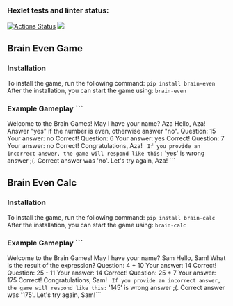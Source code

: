 ### Hexlet tests and linter status:

[![Actions Status](https://github.com/azamuzapbar0808/python-project-49/actions/workflows/hexlet-check.yml/badge.svg)](https://github.com/azamuzapbar0808/python-project-49/actions) <a href="https://codeclimate.com/github/azamuzapbar0808/python-project-49/maintainability"><img src="https://api.codeclimate.com/v1/badges/b70277d712a3666230f2/maintainability" /></a>

## Brain Even Game

### Installation

To install the game, run the following command:
```pip install brain-even ```
After the installation, you can start the game using:
``` brain-even ```

### Example Gameplay ```

Welcome to the Brain Games!
May I have your name? Aza
Hello, Aza!
Answer "yes" if the number is even, otherwise answer "no".
Question: 15
Your answer: no
Correct!
Question: 6
Your answer: yes
Correct!
Question: 7
Your answer: no
Correct!
Congratulations, Aza! ``` 
If you provide an incorrect answer, the game will respond like this: ```
'yes' is wrong answer ;(. Correct answer was 'no'.
Let's try again, Aza! ``` 

## Brain Even Calc

### Installation

To install the game, run the following command:
```pip install brain-calc ```
After the installation, you can start the game using:
``` brain-calc ```

### Example Gameplay ```

Welcome to the Brain Games!
May I have your name? Sam
Hello, Sam!
What is the result of the expression?
Question: 4 + 10
Your answer: 14
Correct!
Question: 25 - 11
Your answer: 14
Correct!
Question: 25 * 7
Your answer: 175
Correct!
Congratulations, Sam! ``` 
If you provide an incorrect answer, the game will respond like this: ```
'145' is wrong answer ;(. Correct answer was '175'.
Let's try again, Sam!``` 
